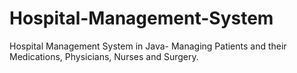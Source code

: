 # Hospital-Management-System
Hospital Management System in Java-  Managing Patients and their Medications, Physicians, Nurses and Surgery. 
